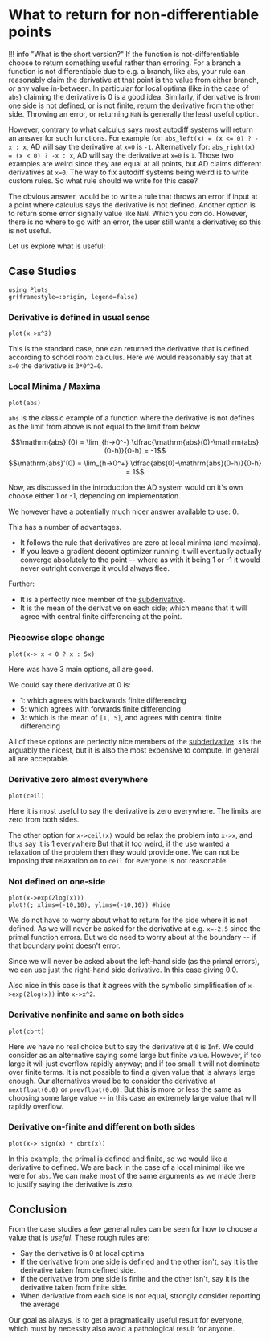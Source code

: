 # What to return for non-differentiable points
!!! info "What is the short version?"
    If the function is not-differentiable choose to return something useful rather than erroring.
    For a branch a function is not differentiable due to e.g. a branch, like `abs`, your rule can reasonably claim the derivative at that point is the value from either branch, *or* any value in-between.
    In particular for local optima (like in the case of `abs`) claiming the derivative is 0 is a good idea.
    Similarly, if derivative is from one side is not defined, or is not finite, return the derivative from the other side.
    Throwing an error, or returning `NaN` is generally the least useful option.

However, contrary to what calculus says most autodiff systems will return an answer for such functions.
For example for: `abs_left(x) = (x <= 0) ? -x : x`, AD will say the derivative at `x=0` is `-1`.
Alternatively for:  `abs_right(x) = (x < 0) ? -x : x`, AD will say the derivative at `x=0` is `1`.
Those two examples are weird since they are equal at all points, but AD claims different derivatives at `x=0`.
The way to fix autodiff systems being weird is to write custom rules.
So what rule should we write for this case?

The obvious answer, would be to write a rule that throws an error if input at a point where calculus says the derivative is not defined.
Another option is to return some error signally value like `NaN`.
Which you *can* do.
However, there is no where to go with an error, the user still wants a derivative; so this is not useful.

Let us explore what is useful:
## Case Studies

```@setup nondiff
using Plots
gr(framestyle=:origin, legend=false)
```
### Derivative is defined in usual sense
```@example nondiff
plot(x->x^3)
```
This is the standard case, one can returned the derivative that is defined according to school room calculus.
Here we would reasonably say that at `x=0` the derivative is `3*0^2=0`. 



### Local Minima / Maxima

```@example nondiff
plot(abs)
```

`abs` is the classic example of a function where the derivative is not defines as the limit from above is not equal to the limit from below

$$\mathrm{abs}'(0) = \lim_{h->0^-} \dfrac{\mathrm{abs}(0)-\mathrm{abs}(0-h)}{0-h} = -1$$
$$\mathrm{abs}'(0) = \lim_{h->0^+} \dfrac{abs(0)-\mathrm{abs}(0-h)}{0-h} = 1$$

Now, as discussed in the introduction the AD system would on it's own choose either 1 or -1, depending on implementation.

We however have a potentially much nicer answer available to use: 0.

This has a number of advantages.
- It follows the rule that derivatives are zero at local minima (and maxima).
- If you leave a gradient decent optimizer running it will eventually actually converge absolutely to the point -- where as with it being 1 or -1 it would never outright converge it would always flee.

Further:
- It is a perfectly nice member of the [subderivative](https://en.wikipedia.org/wiki/Subderivative).
- It is the mean of the derivative on each side; which means that it will agree with central finite differencing at the point.
### Piecewise slope change
```@example nondiff
plot(x-> x < 0 ? x : 5x)
```

Here was have 3 main options, all are good.

We could say there derivative at 0 is:
 - 1: which agrees with backwards finite differencing
 - 5: which agrees with forwards finite differencing
 - 3: which is the mean of `[1, 5]`, and agrees with central finite differencing

All of these options are perfectly nice members of the [subderivative](https://en.wikipedia.org/wiki/Subderivative).
`3` is the arguably the nicest, but it is also the most expensive to compute.
In general all are acceptable.


### Derivative zero almost everywhere

```@example nondiff
plot(ceil)
```

Here it is most useful to say the derivative is zero everywhere.
The limits are zero from both sides.

The other option for `x->ceil(x)` would be relax the problem into `x->x`, and thus  say it is 1 everywhere
But that it too weird, if the use wanted a relaxation of the problem then they would provide one.
We can not be imposing that relaxation on to `ceil` for everyone is not reasonable.

### Not defined on one-side
```@example nondiff
plot(x->exp(2log(x)))
plot!(; xlims=(-10,10), ylims=(-10,10)) #hide
```

We do not have to worry about what to return for the side where it is not defined.
As we will never be asked for the derivative at e.g. `x=-2.5` since the primal function errors.
But we do need to worry about at the boundary -- if that boundary point doesn't error.

Since we will never be asked about the left-hand side (as the primal errors), we can use just the right-hand side derivative.
In this case giving 0.0.

Also nice in this case is that it agrees with the symbolic simplification of `x->exp(2log(x))` into `x->x^2`.


### Derivative nonfinite and same on both sides

```@example nondiff
plot(cbrt)
```

Here we have no real choice but to say the derivative at `0` is `Inf`.
We could consider as an alternative saying some large but finite value.
However, if too large it will just overflow rapidly anyway; and if too small it will not dominate over finite terms.
It is not possible to find a given value that is always large enough.
Our alternatives  woud be to consider the derivative at `nextfloat(0.0)` or `prevfloat(0.0)`.
But this is more or less the same as choosing some large value -- in this case an extremely large value that will rapidly overflow.


### Derivative on-finite and different on both sides

```@example nondiff
plot(x-> sign(x) * cbrt(x))
```

In this example, the primal is defined and finite, so we would like a derivative to defined.
We are back in the case of a local minimal like we were for `abs`.
We can make most of the same arguments as we made there to justify saying the derivative is zero.

## Conclusion

From the case studies a few general rules can be seen for how to choose a value that is _useful_.
These rough rules are:
 - Say the derivative is 0 at local optima
 - If the derivative from one side is defined and the other isn't, say it is the derivative taken from defined side.
 - If the derivative from one side is finite and the other isn't, say it is the derivative taken from finite side.
 - When derivative from each side is not equal, strongly consider reporting the average

Our goal as always, is to get a pragmatically useful result for everyone, which must by necessity also avoid a pathological result for anyone.
